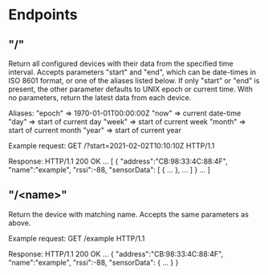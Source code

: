 Endpoints
=========

"/"
---

Return all configured devices with their data from the specified time interval.
Accepts parameters "start" and "end", which can be date-times in ISO 8601 format,
or one of the aliases listed below. If only "start" or "end" is present,
the other parameter defaults to UNIX epoch or current time.
With no parameters, return the latest data from each device.

Aliases:
    "epoch" => 1970-01-01T00:00:00Z
    "now"   => current date-time
    "day"   => start of current day
    "week"  => start of current week
    "month" => start of current month
    "year"  => start of current year

Example request:
    GET /?start=2021-02-02T10:10:10Z HTTP/1.1

Response:
    HTTP/1.1 200 OK
    ...
    [
        {
            "address":"CB:98:33:4C:88:4F",
            "name":"example",
            "rssi":-88,
            "sensorData": [
                { ... },
                ...
            ]
        }
        ...
    ]

"/\<name\>"
-------

Return the device with matching name.
Accepts the same parameters as above.

Example request:
    GET /example HTTP/1.1

Response:
    HTTP/1.1 200 OK
    ...
    {
        "address":"CB:98:33:4C:88:4F",
        "name":"example",
        "rssi":-88,
        "sensorData": { 
            ... 
        }
    }



